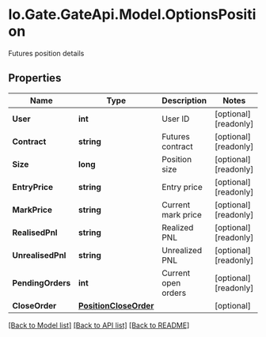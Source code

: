 
# Io.Gate.GateApi.Model.OptionsPosition

Futures position details

## Properties

Name | Type | Description | Notes
------------ | ------------- | ------------- | -------------
**User** | **int** | User ID | [optional] [readonly] 
**Contract** | **string** | Futures contract | [optional] [readonly] 
**Size** | **long** | Position size | [optional] [readonly] 
**EntryPrice** | **string** | Entry price | [optional] [readonly] 
**MarkPrice** | **string** | Current mark price | [optional] [readonly] 
**RealisedPnl** | **string** | Realized PNL | [optional] [readonly] 
**UnrealisedPnl** | **string** | Unrealized PNL | [optional] [readonly] 
**PendingOrders** | **int** | Current open orders | [optional] [readonly] 
**CloseOrder** | [**PositionCloseOrder**](PositionCloseOrder.md) |  | [optional] 

[[Back to Model list]](../README.md#documentation-for-models)
[[Back to API list]](../README.md#documentation-for-api-endpoints)
[[Back to README]](../README.md)

